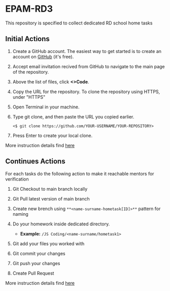 # EPAM-RD3
This repository is specified to collect dedicated RD school home tasks


## Initial Actions

1. Create a GitHub account. The easiest way to get started is to create an account on [GitHub](https://GitHub.com) (it's free).
2. Accept email invitation recived from GitHub to navigate to the main page of the repository.
3. Above the list of files, click **<>Code**.
4. Copy the URL for the repository. To clone the repository using HTTPS, under "HTTPS"
5. Open Terminal in your machine.
6. Type git clone, and then paste the URL you copied earlier.

    ```<$ git clone https://github.com/YOUR-USERNAME/YOUR-REPOSITORY>```

8. Press Enter to create your local clone.

More instruction details find [here](https://docs.github.com/en/repositories/creating-and-managing-repositories/cloning-a-repository)

## Continues Actions
For each tasks do the following action to make it reachable mentors for verification

1. Git Checkout to main branch locally

2. Git Pull latest version of main branch
3. Create new brench using ```**<name-surname-hometask[ID]>**``` pattern for naming
4. Do your homework inside dedicated directory. 
   * **Example:** ```/JS Coding/<name-surname/hometask1>```
6. Git add your files you worked with
7. Git commit your changes
8. Git push your changes
9. Create Pull Request
  
More instruction details find [here](https://docs.github.com/en/pull-requests/collaborating-with-pull-requests/proposing-changes-to-your-work-with-pull-requests/creating-a-pull-request-from-a-fork)
